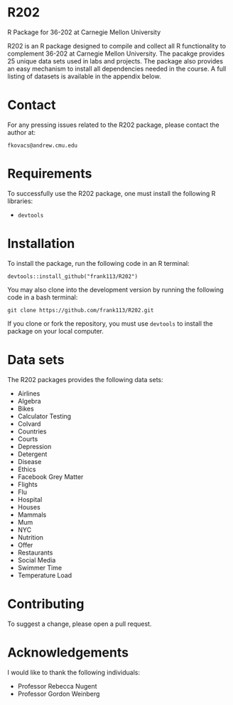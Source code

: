 # R202
R Package for 36-202 at Carnegie Mellon University

R202 is an R package designed to compile and collect all R functionality to complement 36-202 at Carnegie Mellon University. The pacakge provides 25 unique data sets used in labs and projects. The package also provides an easy mechanism to install all dependencies needed in the course. A full listing of datasets is available in the appendix below.

# Contact

For any pressing issues related to the R202 package, please contact the author at:

`fkovacs@andrew.cmu.edu`

# Requirements

To successfully use the R202 package, one must install the following R libraries:

+ `devtools`

# Installation

To install the package, run the following code in an R terminal:

`devtools::install_github("frank113/R202")`

You may also clone into the development version by running the following code in a bash terminal:

`git clone https://github.com/frank113/R202.git`

If you clone or fork the repository, you must use `devtools` to install the package on your local computer.

# Data sets

The R202 packages provides the following data sets:

+ Airlines
+ Algebra
+ Bikes
+ Calculator Testing
+ Colvard
+ Countries
+ Courts
+ Depression
+ Detergent
+ Disease
+ Ethics
+ Facebook Grey Matter
+ Flights
+ Flu
+ Hospital
+ Houses
+ Mammals
+ Mum
+ NYC
+ Nutrition
+ Offer
+ Restaurants
+ Social Media
+ Swimmer Time
+ Temperature Load

# Contributing

To suggest a change, please open a pull request. 

# Acknowledgements

I would like to thank the following individuals:

+ Professor Rebecca Nugent
+ Professor Gordon Weinberg


